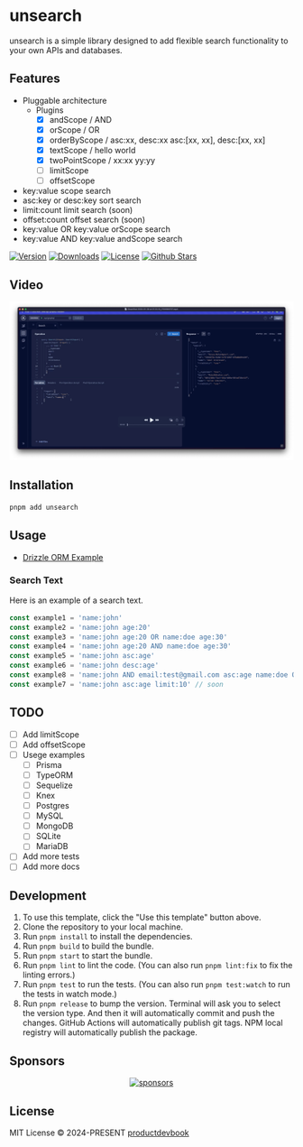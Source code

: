 # unsearch

unsearch is a simple library designed to add flexible search functionality to your own APIs and databases.

## Features

- Pluggable architecture
  - Plugins
    - [x] andScope / AND
    - [x] orScope / OR
    - [x] orderByScope / asc:xx, desc:xx asc:[xx, xx], desc:[xx, xx]
    - [x] textScope / hello world
    - [x] twoPointScope / xx:xx yy:yy
    - [ ] limitScope
    - [ ] offsetScope
- key:value scope search
- asc:key or desc:key sort search
- limit:count limit search (soon)
- offset:count offset search (soon)
- key:value OR key:value orScope search
- key:value AND key:value andScope search

<p>
      <a href="https://www.npmjs.com/package/unsearch"><img src="https://img.shields.io/npm/v/unsearch.svg?style=flat&colorA=002438&colorB=28CF8D" alt="Version"></a>
      <a href="https://www.npmjs.com/package/unsearch"><img src="https://img.shields.io/npm/dm/unsearch.svg?style=flat&colorA=002438&colorB=28CF8D" alt="Downloads"></a>
      <a href="./LICENSE"><img src="https://img.shields.io/github/license/productdevbookcom/unsearch.svg?style=flat&colorA=002438&colorB=28CF8D" alt="License"></a>
      <a href="https://github.com/productdevbook/unsearch">
      <img src="https://img.shields.io/github/stars/productdevbookcom/unsearch.svg?style=social&label=Star&maxAge=2592000" alt="Github Stars"> </a>
</p>

## Video

[![unsearch](.github/assets/video-ss.png)](https://github.com/productdevbook/unsearch/raw/main/.github/assets/video.mp4)

## Installation

```bash
pnpm add unsearch
```

## Usage

- [Drizzle ORM Example](/playground/drizzle.ts)

### Search Text
Here is an example of a search text.

```ts
const example1 = 'name:john'
const example2 = 'name:john age:20'
const example3 = 'name:john age:20 OR name:doe age:30'
const example4 = 'name:john age:20 AND name:doe age:30'
const example5 = 'name:john asc:age'
const example6 = 'name:john desc:age'
const example8 = 'name:john AND email:test@gmail.com asc:age name:doe OR age:30'
const example7 = 'name:john asc:age limit:10' // soon
```

## TODO

- [ ] Add limitScope
- [ ] Add offsetScope
- [ ] Usege examples
  - [ ] Prisma
  - [ ] TypeORM
  - [ ] Sequelize
  - [ ] Knex
  - [ ] Postgres
  - [ ] MySQL
  - [ ] MongoDB
  - [ ] SQLite
  - [ ] MariaDB
- [ ] Add more tests
- [ ] Add more docs

## Development

1. To use this template, click the "Use this template" button above.
2. Clone the repository to your local machine.
3. Run `pnpm install` to install the dependencies.
4. Run `pnpm build` to build the bundle.
5. Run `pnpm start` to start the bundle.
6. Run `pnpm lint` to lint the code. (You can also run `pnpm lint:fix` to fix the linting errors.)
7. Run `pnpm test` to run the tests. (You can also run `pnpm test:watch` to run the tests in watch mode.)
8. Run `pnpm release` to bump the version. Terminal will ask you to select the version type. And then it will automatically commit and push the changes. GitHub Actions will automatically publish git tags. NPM local registry will automatically publish the package.

## Sponsors

<p align="center">
  <a href="https://cdn.jsdelivr.net/gh/oku-ui/static/sponsors/sponsors.svg">
    <img alt="sponsors" src='https://cdn.jsdelivr.net/gh/oku-ui/static/sponsors/sponsors.svg'/>
  </a>
</p>

## License

MIT License © 2024-PRESENT [productdevbook](https://github.com/productdevbook)

